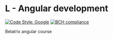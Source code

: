 # L - Angular development

[![Code Style: Google](https://img.shields.io/badge/code%20style-google-blueviolet.svg)](https://github.com/google/gts)
[![BCH compliance](https://bettercodehub.com/edge/badge/luandaja/bsf-course-ng-advanced?branch=master)](https://bettercodehub.com/)

Belatrix angular course

